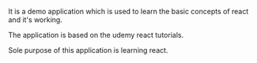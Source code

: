 It is a demo application which is used to learn the basic concepts of react and it's working.

The application is based on the udemy react tutorials.

Sole purpose of this application is learning react.
